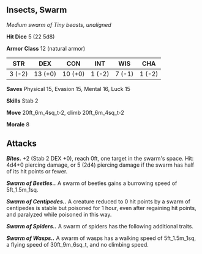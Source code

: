 ## Insects, Swarm

*Medium swarm of Tiny beasts, unaligned*

**Hit Dice** 5 (22 5d8)

**Armor Class** 12 (natural armor)

| STR     | DEX     | CON     | INT     | WIS     | CHA     |
|---------|---------|---------|---------|---------|---------|
|  3 (-2) | 13 (+0) | 10 (+0) |  1 (-2) |  7 (-1) |  1 (-2) |

**Saves** Physical 15, Evasion 15, Mental 16, Luck 15

**Skills** Stab 2

**Move** 20ft_6m_4sq_t-2, climb 20ft_6m_4sq_t-2

**Morale** 8

## Attacks

***Bites.*** +2 (Stab 2 DEX +0), reach 0ft, one target in the swarm's space. Hit: 4d4+0 piercing damage, or 5 (2d4) piercing damage if the swarm has half of its hit points or fewer.

***Swarm of Beetles..*** A swarm of beetles gains a burrowing speed of 5ft_1.5m_1sq.

***Swarm of Centipedes..*** A creature reduced to 0 hit points by a swarm of centipedes is stable but poisoned for 1 hour, even after regaining hit points, and paralyzed while poisoned in this way.

***Swarm of Spiders..*** A swarm of spiders has the following additional traits.

***Swarm of Wasps..*** A swarm of wasps has a walking speed of 5ft_1.5m_1sq, a flying speed of 30ft_9m_6sq_t, and no climbing speed.

